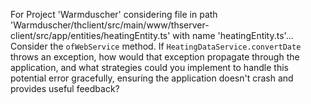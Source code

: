 For Project 'Warmduscher' considering file in path 'Warmduscher/thclient/src/main/www/thserver-client/src/app/entities/heatingEntity.ts' with name 'heatingEntity.ts'... 
Consider the `ofWebService` method. If `HeatingDataService.convertDate` throws an exception, how would that exception propagate through the application, and what strategies could you implement to handle this potential error gracefully, ensuring the application doesn't crash and provides useful feedback?